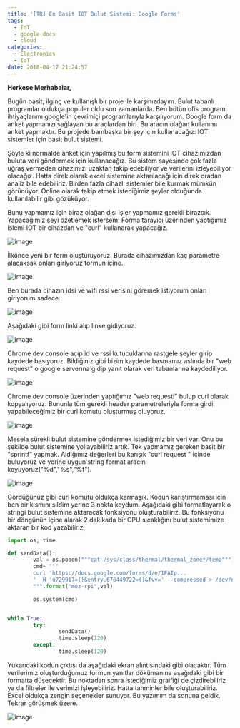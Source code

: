 ```yaml
---
title: '[TR] En Basit IOT Bulut Sistemi: Google Forms'
tags:
  - IoT
  - google docs
  - cloud
categories:
  - Electronics
  - IoT
date: 2018-04-17 21:24:57
---
```


**Herkese Merhabalar,**

Bugün basit, ilginç ve kullanışlı bir proje ile karşınızdayım. Bulut tabanlı
programlar oldukça populer oldu son zamanlarda. Ben bütün ofis programı
ihtiyaçlarımı google'in çevrimiçi programlarıyla karşılıyorum. Google form da
anket yapmanızı sağlayan bu araçlardan biri. Bu aracın olağan kullanımı anket
yapmaktır. Bu projede bambaşka bir şey için kullanacağız: IOT sistemler için
basit bulut sistemi.

Şöyle ki normalde anket için yapılmış bu form sistemini IOT cihazımızdan buluta
veri göndermek için kullanacağız. Bu sistem sayesinde çok fazla uğraş vermeden
cihazımızı uzaktan takip edebiliyor ve verilerini izleyebiliyor olacağız. Hatta
direk olarak excel sistemine aktarılacağı için direk oradan analiz bile
edebiliriz. Birden fazla cihazlı sistemler bile kurmak mümkün görünüyor. Online
olarak takip etmek istediğimiz şeyler olduğunda kullanılabilir gibi gözüküyor.

Bunu yapmamız için biraz olağan dışı işler yapmamız gerekli birazcık.
Yapacağımız şeyi özetlemek istersem: Forma tarayıcı üzerinden yaptığımız işlemi
IOT bir cihazdan ve "curl" kullanarak yapacağız.

![image](1517782817903.png)

İlkönce yeni bir form oluşturuyoruz. Burada cihazımızdan kaç parametre alacaksak
onları giriyoruz formun içine.

![image](1517778831931.png)

Ben burada cihazın idsi ve wifi rssi verisini göremek istiyorum onları giriyorum
sadece.

![image](1517779048608.png)

Aşağıdaki gibi form linki alıp linke gidiyoruz.

![image](1517779095499.png)

Chrome dev console açıp id ve rssi kutucuklarına rastgele şeyler girip kaydede
basıyoruz. Bildiğiniz gibi bizim kaydede basmamız aslında bir "web request" o
google serverına gidip yanıt olarak veri tabanlarına kaydediliyor.

![image](1517779408700.png)

Chrome dev console üzerinden yaptığımız "web requesti" bulup curl olarak
kopyalıyoruz. Bununla tüm gerekli header parametreleriyle forma girdi
yapabileceğimiz bir curl komutu oluşturmuş oluyoruz.

![image](1517780965971.png)

Mesela sürekli bulut sistemine göndermek istediğimiz bir veri var. Onu bu
şekilde bulut sistemine yollayabiliriz artık. Tek yapmamız gereken basit bir
"sprintf" yapmak. Aldığımız değerleri bu karışık "curl request " içinde
buluyoruz ve yerine uygun string format aracını koyuyoruz("%d","%s","%f").

![image](1517781160680.png)

Gördüğünüz gibi curl komutu oldukça karmaşık. Kodun karıştırmaması için ben bir
kısmını sildim yerine 3 nokta koydum. Aşağıdaki gibi formatlayarak o stringi
bulut sistemine aktaracak fonksiyonu oluşturabiliriz. Bu fonksiyonu bir döngünün
içine alarak 2 dakikada bir CPU sıcaklığını bulut sistemimize aktaran bir kod
yazabiliriz.

```python
import os, time

def sendData():
        val = os.popen("""cat /sys/class/thermal/thermal_zone*/temp""").read()
        cmd= """
        curl 'https://docs.google.com/forms/d/e/1FAIp...
        ' -H 'u729917={}&entry.676449722={}&fvv=' --compressed > /dev/null
        """.format("moz-rpi",val)

        os.system(cmd)


while True:
        try:
                sendData()
                time.sleep(120)
        except:
                time.sleep(120)
```

Yukarıdaki kodun çıktısı da aşağıdaki ekran alıntısındaki gibi olacaktır. Tüm
verilerimiz oluşturduğumuz formun yanıtlar dökümanına aşağıdaki gibi bir
formatta düşecektir. Bu noktadan sonra istediğimiz graifiği de çizdirebiliriz ya
da filtreler ile verimizi işleyebiliriz. Hatta tahminler bile oluşturabiliriz.
Excel oldukça zengin seçenekler sunuyor. Bu yazımım da sonuna geldik. Tekrar
görüşmek üzere.

![image](1523997471005.png)
